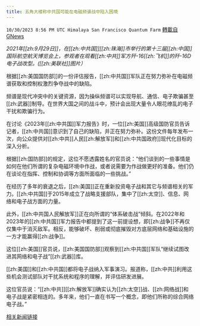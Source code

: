 ```yaml
---
title: 五角大楼称中共国可能在电磁频谱战中陷入困境
---
```

`10/30/2023 8:56 PM UTC Himalaya San Francisco Quantum Farm` [轉載自GNews](https://gnews.org/articles/1900771)

*2021年[[zh:9月29日]]，在[[zh:中共国]][[zh:珠海]]市举行的第十三届[[zh:中国]]国际航空航天博览会上，参观者在观看[[zh:中共]]军方歼-16[[zh:飞机]]的歼-16D电子战改型。([[zh:美联社]]图片）*

根据[[zh:美国国防部]]的一份评估报告，[[zh:中共国]]军队正在努力弥补在电磁频谱获取和控制权激烈争夺战中的缺陷。

频谱是现代冲突中的关键资源，因为操纵频谱可以实现导航、通信、电子欺骗甚至[[zh:武器]]制导。在世界大国之间的战斗中，预计会出现大量令人眼花缭乱的电子干扰和欺骗行为。

在讨论《2023年[[zh:中共国]]军力报告》时，一位[[zh:美国]]高级国防官员告诉记者，[[zh:中共国]]意识到了自己的缺陷，并正在努力弥补。这份文件每年发布一次，向公众提供对[[zh:中共]]人民[[zh:解放军]]和[[zh:中共国政府]]现代化目标的深入分析。

根据[[zh:国防部]]的规定，这位不愿透露姓名的官员说：“他们谈到的一些事情是如何在他们所谓的复杂电磁环境中作战，或者说需要为作战做更好的准备。他们仍在谈论在指挥、控制和协调等方面所面临的一些挑战。”

在经历了多年的衰退之后，[[zh:美国]]正在重新投资电子战和其它与频谱相关的军力。[[zh:中共国]]于2015年成立了战略支援部队，集中了[[zh:太空]]、信息、网络和电子战方面的力量。

此外，[[zh:中共国人民解放军]]正在向所谓的“体系破击战”倾斜。在2022年和2023年的[[zh:中共国]]军力报告中都提到了这一前提设想，即[[zh:战争]]不再仅仅集中于消灭敌军。相反，能够破坏、削弱或彻底摧毁对方底层网络和基础设施的一方才能赢得[[zh:战争]]。

这位[[zh:美国]]官员说，[[zh:美国国防部]]观察到[[zh:中共国]]军队“继续试图改进其网络和电子战”[[zh:武器]]库。

[[zh:美国]]和[[zh:中共国]]都将电子战纳入军事演习。报道称，[[zh:中共]]利用这些机会测试部队对干扰系统和程序的理解，并评估研发进展。

这位官员说：“[[zh:中共]][[zh:解放军]]确实认为[[zh:太空]]战、[[zh:网络战]]和电子战是紧密相连的。多年来，他们一直在书写一个概念，即他们所称的综合网络电子战。”

[相关新闻链接](https://www.defensenews.com/electronic-warfare/2023/10/23/china-may-struggle-in-electromagnetic-spectrum-fighting-pentagon-says/)
